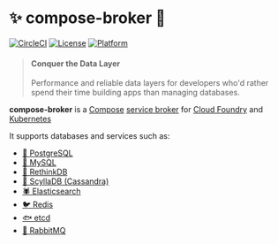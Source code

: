# :sparkles: compose-broker :game_die:

[![CircleCI](https://circleci.com/gh/JamesClonk/compose-broker.svg?style=svg)](https://circleci.com/gh/JamesClonk/compose-broker)
[![License](https://img.shields.io/badge/license-Apache--2.0-blue)](https://github.com/JamesClonk/compose-broker/blob/master/LICENSE)
[![Platform](https://img.shields.io/badge/platform-Cloud%20Foundry-lightgrey)](https://developer.swisscom.com/)

> #### Conquer the Data Layer
> Performance and reliable data layers for developers who'd rather spend their time building apps than managing databases.

**compose-broker** is a [Compose](https://www.compose.com/) [service broker](https://www.openservicebrokerapi.org/) for [Cloud Foundry](https://www.cloudfoundry.org/) and [Kubernetes](https://kubernetes.io/)

It supports databases and services such as:
- [🐘 PostgreSQL](https://www.compose.com/databases/postgresql)
- [🐬 MySQL](https://www.compose.com/databases/mysql)
- [👻 RethinkDB](https://www.compose.com/databases/rethinkdb)
- [🐙 ScyllaDB (Cassandra)](https://www.compose.com/databases/scylladb)
- [🕷 Elasticsearch](https://www.compose.com/databases/elasticsearch)
- [🐦 Redis](https://www.compose.com/databases/redis)
- [🐟 etcd](https://www.compose.com/databases/etcd)
- [🐇 RabbitMQ](https://www.compose.com/databases/rabbitmq)

